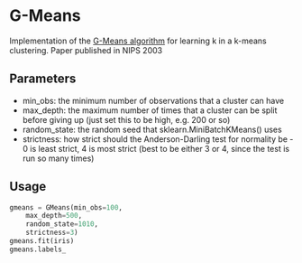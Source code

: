 # G-Means
Implementation of the [G-Means algorithm](http://papers.nips.cc/paper/2526-learning-the-k-in-k-means.pdf) for learning k in a k-means clustering.  Paper published in NIPS 2003

## Parameters
*  min_obs:  the minimum number of observations that a cluster can have
*  max_depth:  the maximum number of times that a cluster can be split before giving up (just set this to be high, e.g. 200 or so)
*  random_state:  the random seed that sklearn.MiniBatchKMeans() uses
*  strictness:  how strict should the Anderson-Darling test for normality be - 0 is least strict, 4 is most strict (best to be either 3 or 4, since the test is run so many times)

## Usage
```python
gmeans = GMeans(min_obs=100,
	max_depth=500,
	random_state=1010,
	strictness=3)
gmeans.fit(iris)
gmeans.labels_
```
